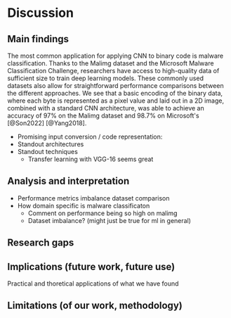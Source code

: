 # Discussion

## Main findings

The most common application for applying CNN to binary code is malware classification. Thanks to the Malimg dataset and the Microsoft Malware Classification Challenge, researchers have access to high-quality data of sufficient size to train deep learning models. These commonly used datasets also allow for straightforward performance comparisons between the different approaches. We see that a basic encoding of the binary data, where each byte is represented as a pixel value and laid out in a 2D image, combined with a standard CNN architecture, was able to achieve an accuracy of 97% on the Malimg dataset and 98.7% on Microsoft's [@Son2022] [@Yang2018].

- Promising input conversion / code representation:
- Standout architectures
- Standout techniques
  - Transfer learning with VGG-16 seems great

## Analysis and interpretation

- Performance metrics imbalance dataset comparison
- How domain specific is malware classificaton
  - Comment on performance being so high on malimg
  - Dataset imbalance? (might just be true for ml in general)

## Research gaps

<!-- Isa features in general, instruction width, other than endianness etc., unknown isas. -->

## Implications (future work, future use)

Practical and thoretical applications of what we have found

## Limitations (of our work, methodology)

<!--
Notes ml-isa

  - Capturing features (clemens, NLP papers) across multiple bytes when counting require large feature vectors. encoding worked well for n-grams, ie  < 8bit as smallest unit. NLP paper does not have f1 scores, lot of grpahs, but lacks hard numbers for different architectures.
    -
  - SVM performed best, fast learning little data, nice with incomplete binaries reduce viable training data.


 -->
